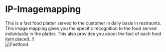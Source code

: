 # IP-Imagemapping
This is a fast food platter served to the customer in daily basis in restraunts. This image mapping gives you the specific recognition to the food served 
individually in the platter. This also provides you about the fact of each food item placed..!!<br>
![Fastfood](https://github.com/pridharsh05/IP-Imagemapping/assets/117185119/a87968a4-fc72-4fc8-bb84-6d5d0d85aaad)
